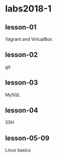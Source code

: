 # labs2018-1

## lesson-01
   Vagrant and VirtualBox
## lesson-02
   git
## lesson-03
   MySQL
## lesson-04
   SSH
## lesson-05-09
   Linux basics

